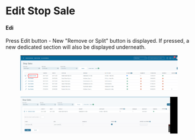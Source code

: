 # Edit Stop Sale

#### Edi

Press Edit button - New "Remove or Split" button is displayed. If pressed, a new dedicated section will also be displayed underneath.

<figure><img src="../.gitbook/assets/image (4) (2).png" alt=""><figcaption></figcaption></figure>

<figure><img src="../.gitbook/assets/image (3) (2) (1).png" alt=""><figcaption></figcaption></figure>
